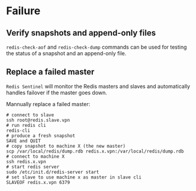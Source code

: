 # Failure

## Verify snapshots and append-only files
`redis-check-aof` and `redis-check-dump` commands can be used for testing the status of a snapshot and an append-only file.

## Replace a failed master
`Redis Sentinel` will monitor the Redis masters and slaves and automatically handles failover if the master goes down.

Mannually replace a failed master: 
```
# connect to slave
ssh root@redis.slave.vpn
# run redis cli
redis-cli
# produce a fresh snapshot
SAVE and QUIT
# copy snapshot to machine X (the new master)
scp /var/local/redis/dump.rdb redis.x.vpn:/var/local/redis/dump.rdb
# connect to machine X
ssh redis.x.vpn
# start redis server
sudo /etc/init.d/redis-server start
# set slave to use machine x as master in slave cli
SLAVEOF redis.x.vpn 6379
```
